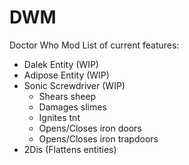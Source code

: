 # DWM
Doctor Who Mod
List of current features:
- Dalek Entity (WIP)
- Adipose Entity (WIP)
- Sonic Screwdriver (WIP)
  - Shears sheep
  - Damages slimes
  - Ignites tnt
  - Opens/Closes iron doors
  - Opens/Closes iron trapdoors
- 2Dis (Flattens entities)
